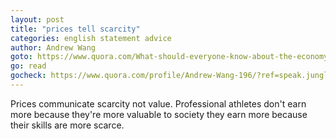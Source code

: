 ```yaml
---
layout: post
title: "prices tell scarcity"
categories: english statement advice
author: Andrew Wang
goto: https://www.quora.com/What-should-everyone-know-about-the-economy-that-most-people-dont/?ref=speak.junglestar.org
go: read
gocheck: https://www.quora.com/profile/Andrew-Wang-196/?ref=speak.junglestar.org
---
```

Prices communicate scarcity not value. Professional athletes don't earn more because they're more valuable to society they earn more because their skills are more scarce.
